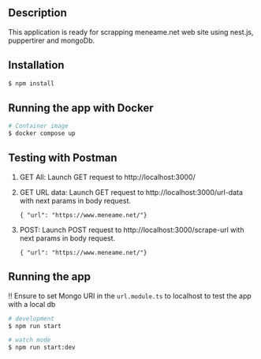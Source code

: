 ## Description

This application is ready for scrapping meneame.net web site using nest.js, puppertirer and mongoDb.

## Installation

```bash
$ npm install
```

## Running the app with Docker

```bash
# Container image
$ docker compose up

```

## Testing with Postman

<ol>
  <li>GET All: Launch GET request to http://localhost:3000/</li>
  <li><p>GET URL data: Launch GET request to http://localhost:3000/url-data with next params in body request.</p>

    { "url": "https://www.meneame.net/"}

  </li>
  
  <li>POST: Launch POST request to http://localhost:3000/scrape-url with next params in body request.

    { "url": "https://www.meneame.net/"}

  </li>
  
</ol>

## Running the app

!! Ensure to set Mongo URI in the `url.module.ts` to localhost to test the app with a local db

```bash
# development
$ npm run start

# watch mode
$ npm run start:dev

```
